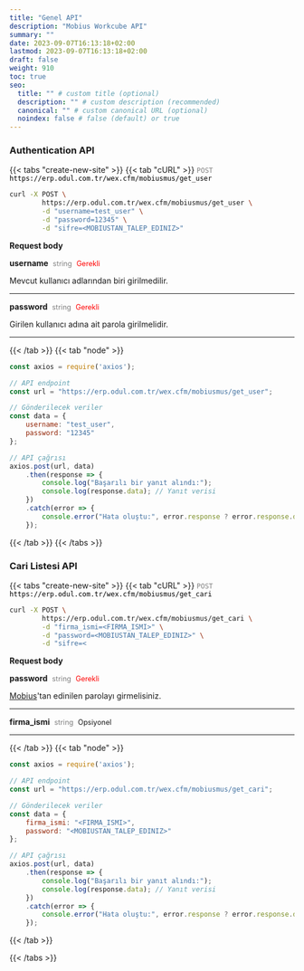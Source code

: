 ```yaml
---
title: "Genel API"
description: "Mobius Workcube API"
summary: ""
date: 2023-09-07T16:13:18+02:00
lastmod: 2023-09-07T16:13:18+02:00
draft: false
weight: 910
toc: true
seo:
  title: "" # custom title (optional)
  description: "" # custom description (recommended)
  canonical: "" # custom canonical URL (optional)
  noindex: false # false (default) or true
---
```

### Authentication API

{{< tabs "create-new-site" >}}
{{< tab "cURL" >}}
<span style="color:gray">`POST`</span>
<span style="color:black">`https://erp.odul.com.tr/wex.cfm/mobiusmus/get_user`</span>

```bash
curl -X POST \
        https://erp.odul.com.tr/wex.cfm/mobiusmus/get_user \
        -d "username=test_user" \
        -d "password=12345" \
        -d "sifre=<MOBIUSTAN_TALEP_EDINIZ>"

```

**Request body**

**username** <span style="color:gray;margin-left:4px;font-size:0.9em">string</span> <span style="color:red;margin-left:4px;font-size:0.9em">Gerekli</span>

Mevcut kullanıcı adlarından biri girilmedilir.

---

**password** <span style="color:gray;margin-left:4px;font-size:0.9em">string</span> <span style="color:red;margin-left:4px;font-size:0.9em">Gerekli</span>

Girilen kullanıcı adına ait parola girilmelidir.

---

{{< /tab >}}
{{< tab "node" >}}

```javascript
const axios = require('axios');

// API endpoint
const url = "https://erp.odul.com.tr/wex.cfm/mobiusmus/get_user";

// Gönderilecek veriler
const data = {
    username: "test_user",
    password: "12345"
};

// API çağrısı
axios.post(url, data)
    .then(response => {
        console.log("Başarılı bir yanıt alındı:");
        console.log(response.data); // Yanıt verisi
    })
    .catch(error => {
        console.error("Hata oluştu:", error.response ? error.response.data : error.message);
    });


```

{{< /tab >}}
{{< /tabs >}}



### Cari Listesi API

{{< tabs "create-new-site" >}}
{{< tab "cURL" >}}
<span style="color:gray">`POST`</span>
<span style="color:black">`https://erp.odul.com.tr/wex.cfm/mobiusmus/get_cari`</span>

```bash
curl -X POST \
        https://erp.odul.com.tr/wex.cfm/mobiusmus/get_cari \
        -d "firma_ismi=<FIRMA_ISMI>" \
        -d "password=<MOBIUSTAN_TALEP_EDINIZ>" \
        -d "sifre=<
```

**Request body**

**password** <span style="color:gray;margin-left:4px;font-size:0.9em">string</span> <span style="color:red;margin-left:4px;font-size:0.9em">Gerekli</span>

[Mobius](https://www.mobiusyazilim.com/)'tan edinilen parolayı girmelisiniz.

---

**firma_ismi** <span style="color:gray;margin-left:4px;font-size:0.9em">string</span> <span style="color:light-blue;margin-left:4px;font-size:0.9em">Opsiyonel</span>


---

{{< /tab >}}
{{< tab "node" >}}

```javascript
const axios = require('axios');

// API endpoint
const url = "https://erp.odul.com.tr/wex.cfm/mobiusmus/get_cari";

// Gönderilecek veriler
const data = {
    firma_ismi: "<FIRMA_ISMI>",
    password: "<MOBIUSTAN_TALEP_EDINIZ>"
};

// API çağrısı
axios.post(url, data)
    .then(response => {
        console.log("Başarılı bir yanıt alındı:");
        console.log(response.data); // Yanıt verisi
    })
    .catch(error => {
        console.error("Hata oluştu:", error.response ? error.response.data : error.message);
    });

```

{{< /tab >}}

{{< /tabs >}}
